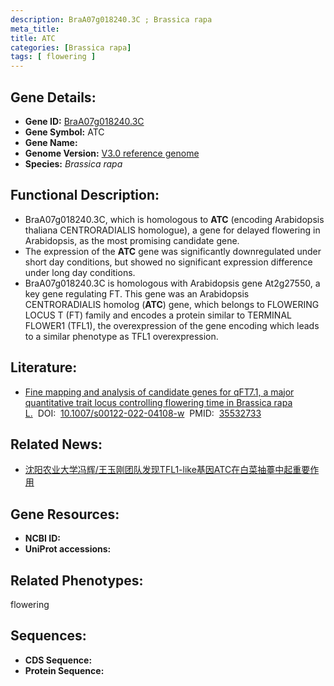 ```yaml
---
description: BraA07g018240.3C ; Brassica rapa
meta_title:
title: ATC
categories: [Brassica rapa]
tags: [ flowering ]
---
```


## Gene Details:
- **Gene ID:**	[BraA07g018240.3C]()
- **Gene Symbol:** ATC
- **Gene Name:** 
- **Genome Version:** [V3.0 reference genome]()
- **Species:** *Brassica rapa*

## Functional Description:
   - BraA07g018240.3C, which is homologous to **ATC** (encoding Arabidopsis thaliana CENTRORADIALIS homologue), a gene for delayed flowering in Arabidopsis, as the most promising candidate gene.
   - The expression of the **ATC** gene was significantly downregulated under short day conditions, but showed no significant expression difference under long day conditions.
   - BraA07g018240.3C is homologous with Arabidopsis gene At2g27550, a key gene regulating FT. This gene was an Arabidopsis CENTRORADIALIS homolog (**ATC**) gene, which belongs to FLOWERING LOCUS T (FT) family and encodes a protein similar to TERMINAL FLOWER1 (TFL1), the overexpression of the gene encoding which leads to a similar phenotype as TFL1 overexpression.

## Literature:
   - [Fine mapping and analysis of candidate genes for qFT7.1, a major quantitative trait locus controlling flowering time in Brassica rapa L.]( https://link.springer.com/article/10.1007/s00122-022-04108-w)&nbsp;&nbsp;DOI:&nbsp;&nbsp;[10.1007/s00122-022-04108-w](https://link.springer.com/article/10.1007/s00122-022-04108-w)&nbsp;&nbsp;PMID:&nbsp;&nbsp;[35532733](https://pubmed.ncbi.nlm.nih.gov/35532733/)

## Related News:
   - [沈阳农业大学冯辉/王玉刚团队发现TFL1-like基因ATC在白菜抽薹中起重要作用](https://mp.weixin.qq.com/s?__biz=MzIyOTY2NDYyNQ==&mid=2247540447&idx=2&sn=08a53e1fc243002f1f2889a4e8b8e4aa&chksm=e8bd2cc1dfcaa5d7ec5dc7892d7e5548bc718f4b431815652e5aeb47cc070418c83265158de9&scene=27#wechat_redirect)

## Gene Resources:
- **NCBI ID:** [](https://www.ncbi.nlm.nih.gov/gene/?term=)
- **UniProt accessions:** [](https://www.uniprot.org/uniprotkb//entry)

## Related Phenotypes:
flowering

## Sequences:
- **CDS Sequence:**
- **Protein Sequence:**
